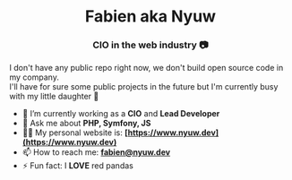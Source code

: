 <h1 align="center">Fabien aka Nyuw</h1>
<h3 align="center">CIO in the web industry 📷</h3>

I don't have any public repo right now, we don't build open source code in my company.<br/>
I'll have for sure some public projects in the future but I'm currently busy with my little daughter 👶

- 🔭 I’m currently working as a **CIO** and **Lead Developer**
- 💬 Ask me about **PHP, Symfony, JS**
- 👨‍💻 My personal website is: **[https://www.nyuw.dev](https://www.nyuw.dev)**
- 📫 How to reach me: **fabien@nyuw.dev**
- ⚡ Fun fact: I **LOVE** red pandas
